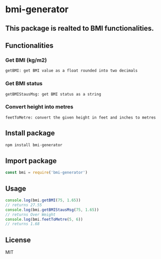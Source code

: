 # bmi-generator
## This package is realted to BMI functionalities.

## Functionalities

### Get BMI (kg/m2)
```getBMI: get BMI value as a float rounded into two decimals``` <br>

### Get BMI status
```getBMIStausMsg: get BMI status as a string``` <br>

### Convert height into metres
```feetToMetre: convert the given height in feet and inches to metres```

## Install package
```js 
npm install bmi-generator
```

## Import package
```js 
const bmi = require('bmi-generator')
```

## Usage
```js 
console.log(bmi.getBMI(75, 1.65))
// returns 27.55
console.log(bmi.getBMIStausMsg(75, 1.65))
// returns Over Weight
console.log(bmi.feetToMetre(5, 6))
// returns 1.68
```

## License

MIT
